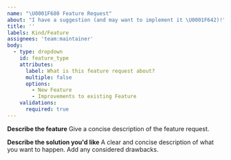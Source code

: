 ```yaml
---
name: "\U0001F680 Feature Request"
about: "I have a suggestion (and may want to implement it \U0001F642)!"
title: ''
labels: Kind/Feature
assignees: 'team:maintainer'
body:
  - type: dropdown
    id: feature_type
    attributes:
      label: What is this feature request about?
      multiple: false
      options:
        - New Feature
        - Improvements to existing Feature
    validations:
      required: true
---
```

**Describe the feature**
Give a concise description of the feature request.

**Describe the solution you'd like**
A clear and concise description of what you want to happen. Add any considered drawbacks.

<!--- Dont forget to label the feature appropriately.
